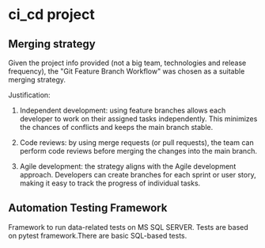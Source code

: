 # ci_cd project

## Merging strategy
Given the project info provided (not a big team, technologies and release frequency), the "Git Feature Branch Workflow" was chosen as a suitable merging strategy. 

Justification:
1) Independent development: using feature branches allows each developer to work on their assigned tasks independently. This minimizes the chances of conflicts and keeps the main branch stable.

2) Code reviews: by using merge requests (or pull requests), the team can perform code reviews before merging the changes into the main branch. 

3) Agile development: the strategy aligns with the Agile development approach. Developers can create branches for each sprint or user story, making it easy to track the progress of individual tasks.

## Automation Testing Framework
Framework to run data-related tests on MS SQL SERVER. Tests are based on pytest framework.There are basic SQL-based tests.
